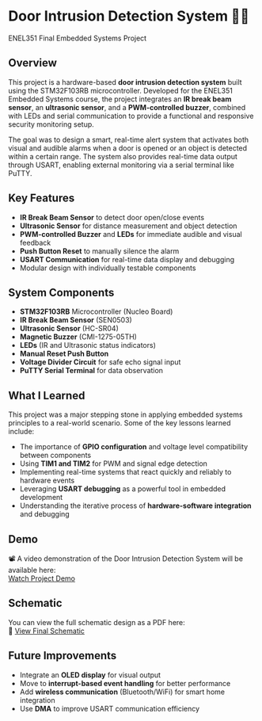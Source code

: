 # Door Intrusion Detection System 🚪🔔  
ENEL351 Final Embedded Systems Project

## Overview  
This project is a hardware-based **door intrusion detection system** built using the STM32F103RB microcontroller. Developed for the ENEL351 Embedded Systems course, the project integrates an **IR break beam sensor**, an **ultrasonic sensor**, and a **PWM-controlled buzzer**, combined with LEDs and serial communication to provide a functional and responsive security monitoring setup.

The goal was to design a smart, real-time alert system that activates both visual and audible alarms when a door is opened or an object is detected within a certain range. The system also provides real-time data output through USART, enabling external monitoring via a serial terminal like PuTTY.

## Key Features  
- **IR Break Beam Sensor** to detect door open/close events  
- **Ultrasonic Sensor** for distance measurement and object detection  
- **PWM-controlled Buzzer** and **LEDs** for immediate audible and visual feedback  
- **Push Button Reset** to manually silence the alarm  
- **USART Communication** for real-time data display and debugging  
- Modular design with individually testable components  

## System Components  
- **STM32F103RB** Microcontroller (Nucleo Board)  
- **IR Break Beam Sensor** (SEN0503)  
- **Ultrasonic Sensor** (HC-SR04)  
- **Magnetic Buzzer** (CMI-1275-05TH)  
- **LEDs** (IR and Ultrasonic status indicators)  
- **Manual Reset Push Button**  
- **Voltage Divider Circuit** for safe echo signal input  
- **PuTTY Serial Terminal** for data observation

## What I Learned  
This project was a major stepping stone in applying embedded systems principles to a real-world scenario. Some of the key lessons learned include:

- The importance of **GPIO configuration** and voltage level compatibility between components  
- Using **TIM1 and TIM2** for PWM and signal edge detection  
- Implementing real-time systems that react quickly and reliably to hardware events  
- Leveraging **USART debugging** as a powerful tool in embedded development  
- Understanding the iterative process of **hardware-software integration** and debugging

## Demo  
📽️ A video demonstration of the Door Intrusion Detection System will be available here:  
[Watch Project Demo](https://your-link-here.com)

## Schematic  
You can view the full schematic design as a PDF here:  
📄 [View Final Schematic](/schematics/ENEL351%20Final%20Schematic.pdfE)  

## Future Improvements  
- Integrate an **OLED display** for visual output  
- Move to **interrupt-based event handling** for better performance  
- Add **wireless communication** (Bluetooth/WiFi) for smart home integration  
- Use **DMA** to improve USART communication efficiency  